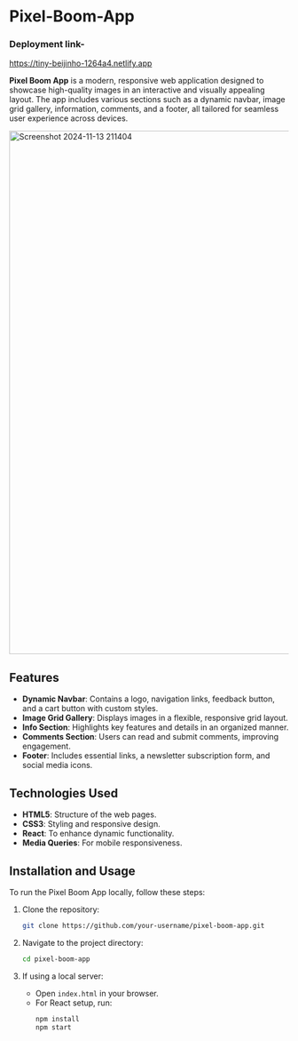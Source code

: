 # Pixel-Boom-App

### Deployment link- 
https://tiny-beijinho-1264a4.netlify.app


**Pixel Boom App** is a modern, responsive web application designed to showcase high-quality images in an interactive and visually appealing layout. The app includes various sections such as a dynamic navbar, image grid gallery, information, comments, and a footer, all tailored for seamless user experience across devices.


<img width="942" alt="Screenshot 2024-11-13 211404" src="https://github.com/user-attachments/assets/f3c6a5dc-afb9-4ec4-871c-6b382b7fa472">


## Features

- **Dynamic Navbar**: Contains a logo, navigation links, feedback button, and a cart button with custom styles.
- **Image Grid Gallery**: Displays images in a flexible, responsive grid layout.
- **Info Section**: Highlights key features and details in an organized manner.
- **Comments Section**: Users can read and submit comments, improving engagement.
- **Footer**: Includes essential links, a newsletter subscription form, and social media icons.

## Technologies Used

- **HTML5**: Structure of the web pages.
- **CSS3**: Styling and responsive design.
- **React**: To enhance dynamic functionality.
- **Media Queries**: For mobile responsiveness.

## Installation and Usage

To run the Pixel Boom App locally, follow these steps:

1. Clone the repository:
    ```bash
    git clone https://github.com/your-username/pixel-boom-app.git
    ```

2. Navigate to the project directory:
    ```bash
    cd pixel-boom-app
    ```

3. If using a local server:
    - Open `index.html` in your browser.
    - For React setup, run:
      ```bash
      npm install
      npm start
      ```
